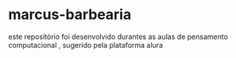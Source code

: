 # marcus-barbearia
este repositório foi desenvolvido durantes as aulas de pensamento computacional , sugerido pela plataforma alura
